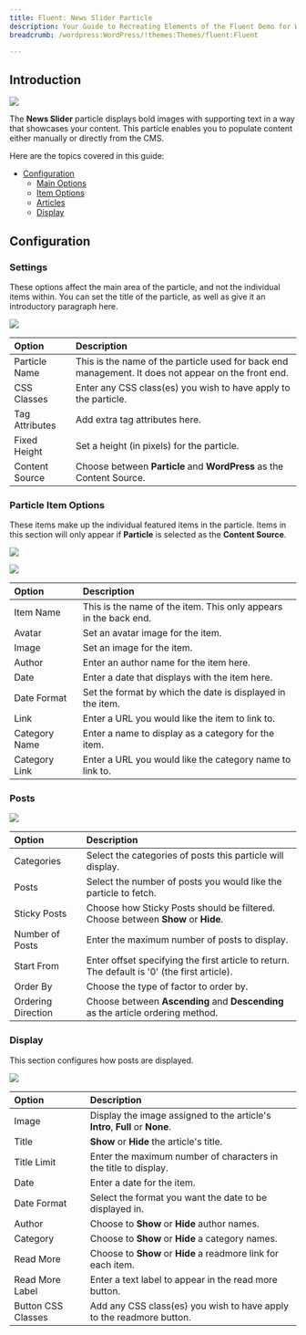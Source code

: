 ```yaml
---
title: Fluent: News Slider Particle
description: Your Guide to Recreating Elements of the Fluent Demo for WordPress
breadcrumb: /wordpress:WordPress/!themes:Themes/fluent:Fluent

---
```


## Introduction

![](assets/particle_newsslider1.jpeg)

The **News Slider** particle displays bold images with supporting text in a way that showcases your content. This particle enables you to populate content either manually or directly from the CMS.

Here are the topics covered in this guide:

* [Configuration](#configuration)
    - [Main Options](#settings)
    - [Item Options](#particle-item-options)
    - [Articles](#articles)
    - [Display](#display)

## Configuration

### Settings 

These options affect the main area of the particle, and not the individual items within. You can set the title of the particle, as well as give it an introductory paragraph here.

![](assets/particle_newsslider2.jpeg)

| Option         | Description                                                                                         |
| :-----         | :-----                                                                                              |
| Particle Name  | This is the name of the particle used for back end management. It does not appear on the front end. |
| CSS Classes    | Enter any CSS class(es) you wish to have apply to the particle.                                     |
| Tag Attributes | Add extra tag attributes here.                                                                      |
| Fixed Height   | Set a height (in pixels) for the particle.                                                          |
| Content Source | Choose between **Particle** and **WordPress** as the Content Source.                                   |

### Particle Item Options

These items make up the individual featured items in the particle. Items in this section will only appear if **Particle** is selected as the **Content Source**.

![](assets/particle_newsslider3.jpeg)

![](assets/particle_newsslider4.jpeg)

| Option        | Description                                                      |
| :-----        | :-----                                                           |
| Item Name     | This is the name of the item. This only appears in the back end. |
| Avatar        | Set an avatar image for the item.                                |
| Image         | Set an image for the item.                                       |
| Author        | Enter an author name for the item here.                          |
| Date          | Enter a date that displays with the item here.                   |
| Date Format   | Set the format by which the date is displayed in the item.       |
| Link          | Enter a URL you would like the item to link to.                  |
| Category Name | Enter a name to display as a category for the item.              |
| Category Link | Enter a URL you would like the category name to link to.         |

### Posts

![](assets/particle_newsslider5.jpeg)

| Option             | Description                                                                                  |
| :-----             | :-----                                                                                       |
| Categories         | Select the categories of posts this particle will display.                                   |
| Posts              | Select the number of posts you would like the particle to fetch.                             |
| Sticky Posts       | Choose how Sticky Posts should be filtered. Choose between **Show** or **Hide**.             |
| Number of Posts    | Enter the maximum number of posts to display.                                                |
| Start From         | Enter offset specifying the first article to return. The default is '0' (the first article). |
| Order By           | Choose the type of factor to order by.                                                       |
| Ordering Direction | Choose between **Ascending** and **Descending** as the article ordering method.              |

### Display

This section configures how posts are displayed.

![](assets/particle_newsslider6.jpeg)

| Option             | Description                                                                  |
| :-----             | :-----                                                                       |
| Image              | Display the image assigned to the article's **Intro**, **Full** or **None**. |
| Title              | **Show** or **Hide** the article's title.                                    |
| Title Limit        | Enter the maximum number of characters in the title to display.              |
| Date               | Enter a date for the item.                                                   |
| Date Format        | Select the format you want the date to be displayed in.                      |
| Author             | Choose to **Show** or **Hide** author names.                                 |
| Category           | Choose to **Show** or **Hide** a category names.                             |
| Read More          | Choose to **Show** or **Hide** a readmore link for each item.                |
| Read More Label    | Enter a text label to appear in the read more button.                        |
| Button CSS Classes | Add any CSS class(es) you wish to have apply to the readmore button.         |